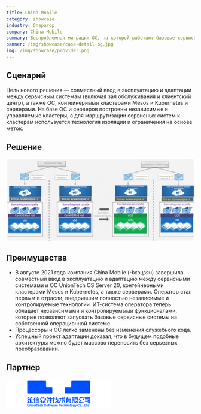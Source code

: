 ```yaml
---
title: China Mobile
category: showcase
industry: Оператор
company: China Mobile
summary: Беспроблемная миграция ОС, на которой работают базовые сервисные системы
banner: /img/showcase/case-detail-bg.jpg
img: /img/showcase/provider.png
---
```


<div >

## **Сценарий**

Цель нового решения — совместный ввод в эксплуатацию и адаптации между сервисным системам (включая зал обслуживания и клиентский центр), а также ОС, контейнерными кластерами Mesos и Kubernetes и серверами. На базе ОС и серверов построены независимые и управляемые кластеры, а для маршрутизации сервисных систем к кластерам используется технология изоляции и ограничения на основе меток.

## **Решение**

<div align="center" class="case-img"><img src="./p3.png"/></div>

## **Преимущества**

- В августе 2021 года компания China Mobile (Чжэцзян) завершила совместный ввод в эксплуатацию и адаптацию между сервисными системами и ОС UnionTech OS Server 20, контейнерными кластерами Mesos и Kubernetes, а также серверами. Оператор стал первым в отрасли, внедрившим полностью независимые и контролируемые технологии. ИТ-система оператора теперь обладает независимыми и контролируемыми функционалами, которые позволяют запускать базовые сервисные системы на собственной операционной системе.
- Процессоры и ОС легко заменены без изменения служебного кода.
- Успешный проект адаптации доказал, что в будущем подобные архитектуры можно будет массово переносить без серьезных преобразований.

## **Партнер**

<div ><img src="./tongxin.png"/></div>

</div>
